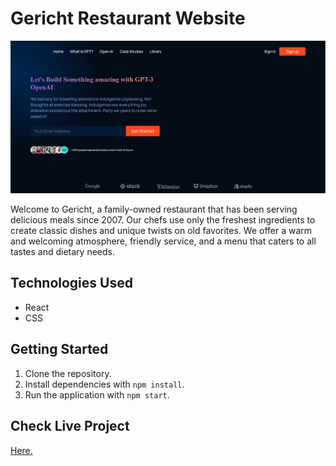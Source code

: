 # Gericht Restaurant Website

![Gericht Restaurant Website Screenshot](./public/Screenshot.png)
<!-- <img src="./public/Screenshot.png" alt="Gericht Restaurant Website"> -->

Welcome to Gericht, a family-owned restaurant that has been serving delicious meals since 2007. Our chefs use only the freshest ingredients to create classic dishes and unique twists on old favorites. We offer a warm and welcoming atmosphere, friendly service, and a menu that caters to all tastes and dietary needs.

## Technologies Used

- React
- CSS

## Getting Started

1. Clone the repository.
2. Install dependencies with `npm install`.
3. Run the application with `npm start`.

## Check Live Project
<a href="https://gericht-restaurant-ecru.vercel.app/"> Here. </a> 
